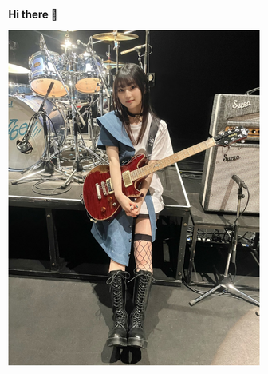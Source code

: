 ## Hi there 👋

<!--
**Aoki-Hina/Aoki-Hina** is a ✨ _special_ ✨ repository because its `README.md` (this file) appears on your GitHub profile.

Here are some ideas to get you started:

- 🔭 I’m currently working on ...
- 🌱 I’m currently learning ...
- 👯 I’m looking to collaborate on ...
- 🤔 I’m looking for help with ...
- 💬 Ask me about ...
- 📫 How to reach me: ...
- 😄 Pronouns: ... 
- ⚡ Fun fact: ...
-->
![A photo of Aoki Hina](/resource/aoki__hina_1645040402398052352_photo_2_20230409.jpg "Aoki Hina")
